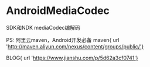 # AndroidMediaCodec

SDK和NDK mediaCodec编解码


PS:
阿里云maven，Android开发必备
maven{ url 'http://maven.aliyun.com/nexus/content/groups/public/'}


BLOG{ url 'https://www.jianshu.com/p/5d62a3cf0741'}
